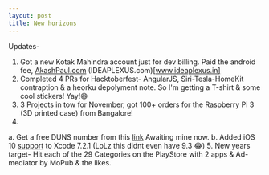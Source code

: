 ```yaml
---
layout: post
title: New horizons
---
```


Updates-
1. Got a new Kotak Mahindra account just for dev billing. Paid the android fee, [AkashPaul.com](www.akashpaul.com) (IDEAPLEXUS.com)[www.ideaplexus.in]
2. Completed 4 PRs for Hacktoberfest- AngularJS, Siri-Tesla-HomeKit contraption & a heorku depolyment note. So I'm getting a T-shirt & some cool stickers! Yay!😄
3. 3 Projects in tow for November, got 100+ orders for the Raspberry Pi 3 (3D printed case) from Bangalore!
4. 
a. Get a free DUNS number from this [link](http://fedgov.dnb.com/webform/searchAction.do) Awaiting mine now.
b. Added iOS 10 [support](http://dropbox.com/s/mg8xp09srnq26l1/10.0%20%2814A345%29.zip?dl=0) to Xcode 7.2.1 (LoLz this didnt even have 9.3 😂)
5. New years target- Hit each of the 29 Categories on the PlayStore with 2 apps & Ad-mediator by MoPub & the likes.
